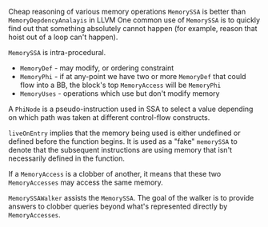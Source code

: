 Cheap reasoning  of various memory operations
`MemorySSA` is better than `MemoryDepdencyAnalayis` in LLVM
One common use of `MemorySSA` is to quickly find out that something absolutely cannot happen (for example, reason that hoist out of a loop can't happen).

`MemorySSA` is intra-procedural.

- `MemoryDef` - may modify, or ordering constraint
- `MemoryPhi` - if at any-point we have two or more `MemoryDef` that could flow into a BB, the block's top `MemoryAccess` will be `MemoryPhi`
- `MemoryUses` - operations which use but don't modify memory

A `PhiNode` is a pseudo-instruction used in SSA to select a value depending on which path was taken at different control-flow constructs.

`liveOnEntry` implies that the memory being used is either undefined or defined before the function begins. It is used as a "fake" `memorySSA` to denote that the subsequent instructions are using memory that isn't necessarily defined in the function.

If a `MemoryAccess` is a clobber of another, it means that these two `MemoryAccesses` may access the same memory.

`MemorySSAWalker` assists the `MemorySSA`. The goal of the walker is to provide answers to clobber queries beyond what's represented directly by `MemoryAccesses`.